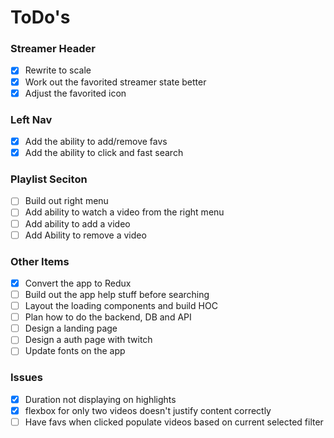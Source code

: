 # ToDo's

### Streamer Header
* [X] Rewrite to scale
* [X] Work out the favorited streamer state better
* [X] Adjust the favorited icon

### Left Nav
* [X] Add the ability to add/remove favs
* [X] Add the ability to click and fast search

### Playlist Seciton
* [ ] Build out right menu
* [ ] Add ability to watch a video from the right menu
* [ ] Add ability to add a video  
* [ ] Add Ability to remove a video

### Other Items
* [X] Convert the app to Redux
* [ ] Build out the app help stuff before searching
* [ ] Layout the loading components and build HOC
* [ ] Plan how to do the backend, DB and API
* [ ] Design a landing page
* [ ] Design a auth page with twitch
* [ ] Update fonts on the app

### Issues
* [X] Duration not displaying on highlights
* [X] flexbox for only two videos doesn't justify content correctly
* [ ] Have favs when clicked populate videos based on current selected filter